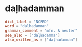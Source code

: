 # daḷhadamman

``` toml
dict_label = "NCPED"
word = "daḷhadamman"
grammar_comment = "mfn. & neuter"
see_also = ["daḷhadamma"]
also_written_as = ["daḷhadamman"]
```

